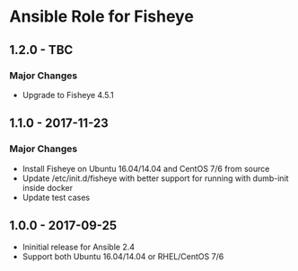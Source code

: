 Ansible Role for Fisheye
========================

1.2.0 - TBC
-----------

### Major Changes

-   Upgrade to Fisheye 4.5.1

1.1.0 - 2017-11-23
------------------

### Major Changes

-   Install Fisheye on Ubuntu 16.04/14.04 and CentOS 7/6 from source
-   Update /etc/init.d/fisheye with better support for running with dumb-init inside docker
-   Update test cases

1.0.0 - 2017-09-25
------------------

-   Ininitial release for Ansible 2.4
-   Support both Ubuntu 16.04/14.04 or RHEL/CentOS 7/6

